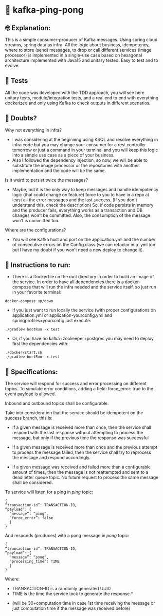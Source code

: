 # 🏓 kafka-ping-pong
## 🤓 Explanation:

This is a simple consumer-producer of Kafka messages. Using spring cloud streams, spring data as infra.
All the logic about business, idempotency, where to store (send) messages, to drop or call different services (image processor) is implemented in a single-use case based on hexagonal architecture implemented with Java15 and unitary tested. Easy to test and to evolve.

## 🧪 Tests

All the code was developed with the TDD approach, you will see here unitary tests, module/integration tests, and a real end to end with everything dockerized and only using Kafka to check outputs in different scenarios.

## 🤔 Doubts?
Why not everything in infra? 

- I was considering at the beginning using KSQL and resolve everything in infra code but you may change your consumer for a rest controller tomorrow or just a command in your terminal and you will keep this logic into a simple use case as a piece of your business. 
- Also I followed the dependency injection, so now, we will be able to substitute the image processor or the repositories with another implementation and the code will be the same.

Is it weird to persist twice the messages?

- Maybe, but it is the only way to keep messages and handle idempotency logic (that could change on feature) force to you to have in a repo at least all the error messages and the last success. (If you don't understand this, check the description) So, if code persists in memory and the producer fails, everything works as a transaction and DB changes won't be committed. Also, the consumption of the message won't is committed too.

Where are the configurations?

- You will see Kafka host and port on the application.yml and the number of consecutive errors on the Config.class (we can refactor in a .yml too but I have my doubt if you won't need a new deploy to change it).

## 🏃 Instructions to run:

- There is a Dockerfile on the root directory in order to build an image of the service. In order to have all dependencies there is a docker-compose that will run the infra needed and the service itself, so just run in your favorite terminal:
``` 
docker-compose up/down 
```

- If you just want to run locally the service (with proper configurations on application.yml or application-yourconfig.yml and springprofiles=yourconfig just execute:
``` 
./gradlew bootRun -x test 
```

- Or, if you have no kafka+zookeeper+postgres you may need to deploy first the dependencies with:
```
./docker/start.sh
./gradlew bootRun -x test 
```


## 📝 Specifications:

The service will respond for success and error processing on different topics. To simulate error conditions, adding a field: force_error: true to the event payload is allowed.

Inbound and outbound topics shall be configurable.

Take into consideration that the service should be idempotent on the success branch, this is:

- If a given message is received more than once, then the service shall respond with the last response without attempting to process the message, but only if the previous time the response was successful

- If a given message is received more than once and the previous attempt to process the message failed, then the service shall try to reprocess the message and respond accordingly.

- If a given message was received and failed more than a configurable amount of times, then the message is not reattempted and sent to a dead letter queue topic. No future request to process the same message shall be considered.

Te service will listen for a ping in *ping* topic:

```
{
“transaction-id”: TRANSACTION-ID,
“payload”: {
  “message”: “ping”,
  “force_error”: false
  }
}
```

And responds (produces) with a pong message in *pong* topic:

```
{
“transaction-id”: TRANSACTION-ID,
“payload”: {
  “message”: “pong”,
  “processing_time”: TIME
  }
}
```


Where:

- TRANSACTION-ID is a randomly generated UUID
- TIME is the time the service took to generate the response.*

* (will be 30+computation time in case 1st time receiving the message or just computation time if the message was received before)
